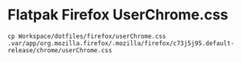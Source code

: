 # Flatpak Firefox UserChrome.css
```
cp Workspace/dotfiles/firefox/userChrome.css .var/app/org.mozilla.firefox/.mozilla/firefox/c73j5j95.default-release/chrome/userChrome.css
```
